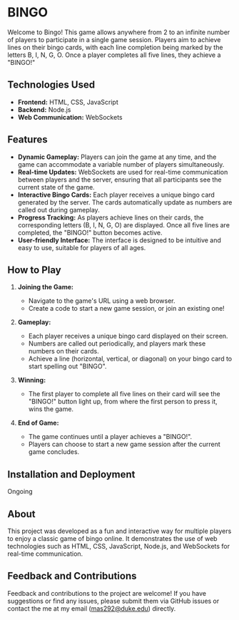 # BINGO

Welcome to Bingo! This game allows anywhere from 2 to an infinite number of players to participate in a single game session. Players aim to achieve lines on their bingo cards, with each line completion being marked by the letters B, I, N, G, O. Once a player completes all five lines, they achieve a "BINGO!"

## Technologies Used
- **Frontend:** HTML, CSS, JavaScript
- **Backend:** Node.js
- **Web Communication:** WebSockets

## Features
- **Dynamic Gameplay:** Players can join the game at any time, and the game can accommodate a variable number of players simultaneously.
- **Real-time Updates:** WebSockets are used for real-time communication between players and the server, ensuring that all participants see the current state of the game.
- **Interactive Bingo Cards:** Each player receives a unique bingo card generated by the server. The cards automatically update as numbers are called out during gameplay.
- **Progress Tracking:** As players achieve lines on their cards, the corresponding letters (B, I, N, G, O) are displayed. Once all five lines are completed, the "BINGO!" button becomes active.
- **User-friendly Interface:** The interface is designed to be intuitive and easy to use, suitable for players of all ages.

## How to Play
1. **Joining the Game:**
   - Navigate to the game's URL using a web browser.
   - Create a code to start a new game session, or join an existing one!

2. **Gameplay:**
   - Each player receives a unique bingo card displayed on their screen.
   - Numbers are called out periodically, and players mark these numbers on their cards.
   - Achieve a line (horizontal, vertical, or diagonal) on your bingo card to start spelling out "BINGO".

3. **Winning:**
   - The first player to complete all five lines on their card will see the "BINGO!" button light up, from where the first person to press it, wins the game.

4. **End of Game:**
   - The game continues until a player achieves a "BINGO!".
   - Players can choose to start a new game session after the current game concludes.

## Installation and Deployment
Ongoing

## About
This project was developed as a fun and interactive way for multiple players to enjoy a classic game of bingo online. It demonstrates the use of web technologies such as HTML, CSS, JavaScript, Node.js, and WebSockets for real-time communication.

## Feedback and Contributions
Feedback and contributions to the project are welcome! If you have suggestions or find any issues, please submit them via GitHub issues or contact the me at my email (mas292@duke.edu) directly.
